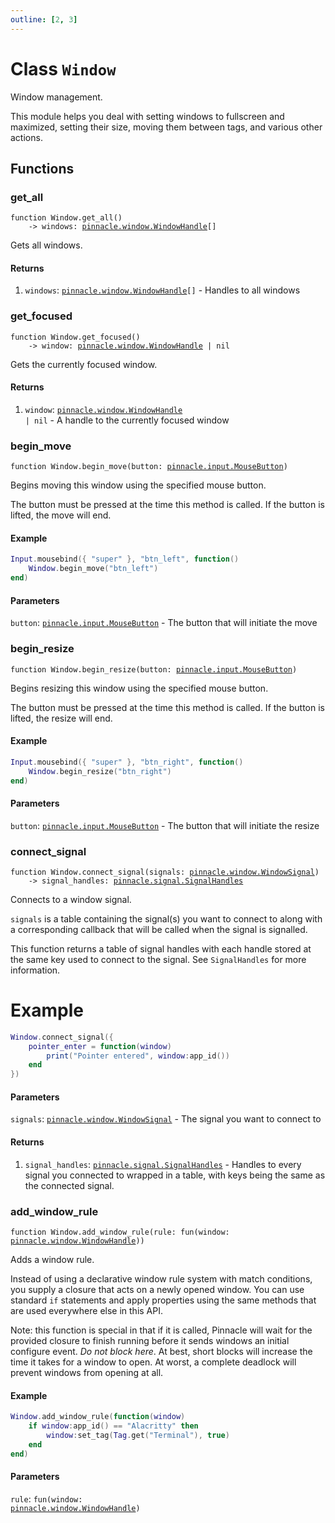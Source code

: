 ```yaml
---
outline: [2, 3]
---
```


# Class `Window`


Window management.

This module helps you deal with setting windows to fullscreen and maximized, setting their size,
moving them between tags, and various other actions.



## Functions

### <Badge type="function" text="function" /> get_all

<div class="language-lua"><pre><code>function Window.get_all()
    -> windows: <a href="/lua-reference/classes/pinnacle.window.WindowHandle">pinnacle.window.WindowHandle</a>[]</code></pre></div>

Gets all windows.




#### Returns

1. `windows`: <code><a href="/lua-reference/classes/pinnacle.window.WindowHandle">pinnacle.window.WindowHandle</a>[]</code> - Handles to all windows




### <Badge type="function" text="function" /> get_focused

<div class="language-lua"><pre><code>function Window.get_focused()
    -> window: <a href="/lua-reference/classes/pinnacle.window.WindowHandle">pinnacle.window.WindowHandle</a> | nil</code></pre></div>

Gets the currently focused window.




#### Returns

1. `window`: <code><a href="/lua-reference/classes/pinnacle.window.WindowHandle">pinnacle.window.WindowHandle</a> | nil</code> - A handle to the currently focused window




### <Badge type="function" text="function" /> begin_move

<div class="language-lua"><pre><code>function Window.begin_move(button: <a href="/lua-reference/enums/pinnacle.input.MouseButton">pinnacle.input.MouseButton</a>)</code></pre></div>

Begins moving this window using the specified mouse button.

The button must be pressed at the time this method is called.
If the button is lifted, the move will end.

#### Example
```lua
Input.mousebind({ "super" }, "btn_left", function()
    Window.begin_move("btn_left")
end)
```

#### Parameters

`button`: <code><a href="/lua-reference/enums/pinnacle.input.MouseButton">pinnacle.input.MouseButton</a></code> - The button that will initiate the move






### <Badge type="function" text="function" /> begin_resize

<div class="language-lua"><pre><code>function Window.begin_resize(button: <a href="/lua-reference/enums/pinnacle.input.MouseButton">pinnacle.input.MouseButton</a>)</code></pre></div>

Begins resizing this window using the specified mouse button.

The button must be pressed at the time this method is called.
If the button is lifted, the resize will end.

#### Example
```lua
Input.mousebind({ "super" }, "btn_right", function()
    Window.begin_resize("btn_right")
end)
```

#### Parameters

`button`: <code><a href="/lua-reference/enums/pinnacle.input.MouseButton">pinnacle.input.MouseButton</a></code> - The button that will initiate the resize






### <Badge type="function" text="function" /> connect_signal

<div class="language-lua"><pre><code>function Window.connect_signal(signals: <a href="/lua-reference/classes/pinnacle.window.WindowSignal">pinnacle.window.WindowSignal</a>)
    -> signal_handles: <a href="/lua-reference/classes/pinnacle.signal.SignalHandles">pinnacle.signal.SignalHandles</a></code></pre></div>

Connects to a window signal.

`signals` is a table containing the signal(s) you want to connect to along with
a corresponding callback that will be called when the signal is signalled.

This function returns a table of signal handles with each handle stored at the same key used
to connect to the signal. See `SignalHandles` for more information.

# Example
```lua
Window.connect_signal({
    pointer_enter = function(window)
        print("Pointer entered", window:app_id())
    end
})
```




#### Parameters

`signals`: <code><a href="/lua-reference/classes/pinnacle.window.WindowSignal">pinnacle.window.WindowSignal</a></code> - The signal you want to connect to



#### Returns

1. `signal_handles`: <code><a href="/lua-reference/classes/pinnacle.signal.SignalHandles">pinnacle.signal.SignalHandles</a></code> - Handles to every signal you connected to wrapped in a table, with keys being the same as the connected signal.




### <Badge type="function" text="function" /> add_window_rule

<div class="language-lua"><pre><code>function Window.add_window_rule(rule: fun(window: <a href="/lua-reference/classes/pinnacle.window.WindowHandle">pinnacle.window.WindowHandle</a>))</code></pre></div>

Adds a window rule.

Instead of using a declarative window rule system with match conditions,
you supply a closure that acts on a newly opened window.
You can use standard `if` statements and apply properties using the same
methods that are used everywhere else in this API.

Note: this function is special in that if it is called, Pinnacle will wait for
the provided closure to finish running before it sends windows an initial configure event.
*Do not block here*. At best, short blocks will increase the time it takes for a window to
open. At worst, a complete deadlock will prevent windows from opening at all.

#### Example

```lua
Window.add_window_rule(function(window)
    if window:app_id() == "Alacritty" then
        window:set_tag(Tag.get("Terminal"), true)
    end
end)
```


#### Parameters

`rule`: <code>fun(window: <a href="/lua-reference/classes/pinnacle.window.WindowHandle">pinnacle.window.WindowHandle</a>)</code>





